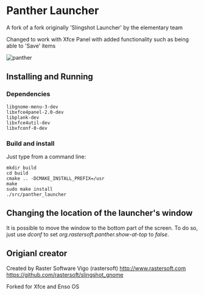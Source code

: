 # Panther Launcher

A fork of a fork originally 'Slingshot Launcher' by the elementary team

Changed to work with Xfce Panel with added functionality such as being able to 'Save' items

![panther](https://i.imgur.com/pIFgCJh.png)

## Installing and Running 

### Dependencies 

	libgnome-menu-3-dev 
	libxfce4panel-2.0-dev 
	libplank-dev
	libxfce4util-dev
	libxfconf-0-dev

### Build and install 

Just type from a command line:

	mkdir build
	cd build
	cmake .. -DCMAKE_INSTALL_PREFIX=/usr
	make
	sudo make install
	./src/panther_launcher

## Changing the location of the launcher's window

It is possible to move the window to the bottom part of the screen. To do so,
just use *dconf* to set *org.rastersoft.panther.show-at-top* to *false*.

## Origianl creator

Created by Raster Software Vigo (rastersoft) 
http://www.rastersoft.com 
https://github.com/rastersoft/slingshot_gnome 

Forked for Xfce and Enso OS

